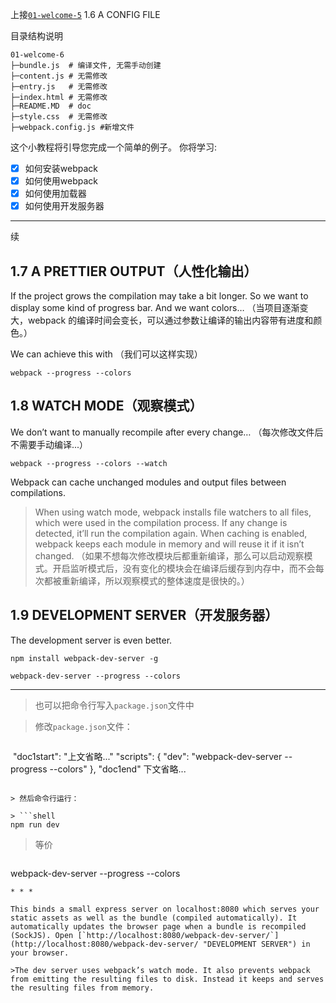 上接[`01-welcome-5`](/01-welcome-5 "welcome") 1.6 A CONFIG FILE

目录结构说明

```
01-welcome-6
├─bundle.js  # 编译文件, 无需手动创建
├─content.js # 无需修改
├─entry.js   # 无需修改    
├─index.html # 无需修改
├─README.MD  # doc
├─style.css  # 无需修改
├─webpack.config.js #新增文件
```

这个小教程将引导您完成一个简单的例子。
你将学习:
* [x] 如何安装webpack
* [x] 如何使用webpack
* [x] 如何使用加载器
* [x] 如何使用开发服务器

---------------------------------------

续
## 1.7 A PRETTIER OUTPUT（人性化输出）

If the project grows the compilation may take a bit longer. So we want to display some kind of progress bar. And we want colors…
（当项目逐渐变大，webpack 的编译时间会变长，可以通过参数让编译的输出内容带有进度和颜色。）

We can achieve this with
（我们可以这样实现）

```shell
webpack --progress --colors
```

## 1.8 WATCH MODE（观察模式）

We don’t want to manually recompile after every change…
（每次修改文件后不需要手动编译...）

```shell
webpack --progress --colors --watch
```

Webpack can cache unchanged modules and output files between compilations.

> When using watch mode, webpack installs file watchers to all files, which were used in the compilation process. If any change is detected, it’ll run the compilation again. When caching is enabled, webpack keeps each module in memory and will reuse it if it isn’t changed.
（如果不想每次修改模块后都重新编译，那么可以启动观察模式。开启监听模式后，没有变化的模块会在编译后缓存到内存中，而不会每次都被重新编译，所以观察模式的整体速度是很快的。）

## 1.9 DEVELOPMENT SERVER（开发服务器）
The development server is even better.

```shell
npm install webpack-dev-server -g
```

```shell
webpack-dev-server --progress --colors
```

* * *

> 也可以把命令行写入`package.json`文件中

> 修改`package.json`文件：

> ```json
  "doc1start": "上文省略..."
  "scripts": {
    "dev": "webpack-dev-server --progress --colors"
  },
  "doc1end" 下文省略...
```

> 然后命令行运行：

> ```shell
npm run dev
```

> 等价

> ```shell
webpack-dev-server --progress --colors
```
* * *

This binds a small express server on localhost:8080 which serves your static assets as well as the bundle (compiled automatically). It automatically updates the browser page when a bundle is recompiled (SockJS). Open [`http://localhost:8080/webpack-dev-server/`](http://localhost:8080/webpack-dev-server/ "DEVELOPMENT SERVER") in your browser.

>The dev server uses webpack’s watch mode. It also prevents webpack from emitting the resulting files to disk. Instead it keeps and serves the resulting files from memory.
